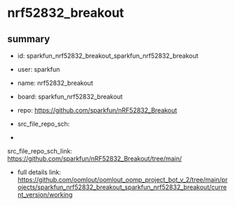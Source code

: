 # nrf52832_breakout
 
## summary 
* id: sparkfun_nrf52832_breakout_sparkfun_nrf52832_breakout
* user: sparkfun
* name: nrf52832_breakout
* board: sparkfun_nrf52832_breakout
* repo: https://github.com/sparkfun/nRF52832_Breakout



* src_file_repo_sch: 
*
 src_file_repo_sch_link: https://github.com/sparkfun/nRF52832_Breakout/tree/main/
* full details link: https://github.com/oomlout/oomlout_oomp_project_bot_v_2/tree/main/projects/sparkfun_nrf52832_breakout_sparkfun_nrf52832_breakout/current_version/working  






